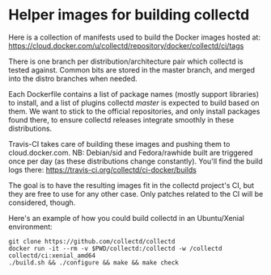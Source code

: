 Helper images for building collectd
===================================

Here is a collection of manifests used to build the Docker images hosted at:
<https://cloud.docker.com/u/collectd/repository/docker/collectd/ci/tags>

There is one branch per distribution/architecture pair which collectd is tested
against. Common bits are stored in the master branch, and merged into the
distro branches when needed.

Each Dockerfile contains a list of package names (mostly support libraries) to
install, and a list of plugins collectd *master* is expected to build based on
them. We want to stick to the official repositories, and only install packages
found there, to ensure collectd releases integrate smoothly in these
distributions.

Travis-CI takes care of building these images and pushing them to
cloud.docker.com. NB: Debian/sid and Fedora/rawhide built are triggered once
per day (as these distributions change constantly). You'll find the build logs
there: <https://travis-ci.org/collectd/ci-docker/builds>

The goal is to have the resulting images fit in the collectd project's CI, but
they are free to use for any other case. Only patches related to the CI will be
considered, though.

Here's an example of how you could build collectd in an Ubuntu/Xenial
environment:
```
git clone https://github.com/collectd/collectd
docker run -it --rm -v $PWD/collectd:/collectd -w /collectd collectd/ci:xenial_amd64
./build.sh && ./configure && make && make check
```
